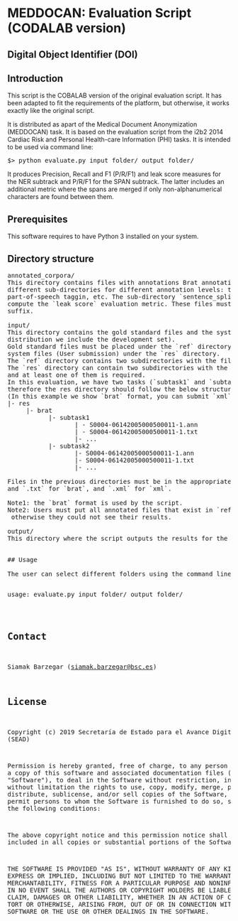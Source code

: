 # MEDDOCAN: Evaluation Script (CODALAB version)

## Digital Object Identifier (DOI)


## Introduction
This script is the COBALAB version of the original evaluation script. It
has been adapted to fit the requirements of the platform, but otherwise, 
it works exactly like the original script.

It is distributed as apart of the Medical Document Anonymization
(MEDDOCAN) task. It is based on the evaluation script from the i2b2 2014
Cardiac Risk and Personal Health-care Information (PHI) tasks. It is
intended to be used via command line:

<pre>
$> python evaluate.py input_folder/ output_folder/
</pre>

It produces Precision, Recall and F1 (P/R/F1) and leak score measures for
the NER subtrack and P/R/F1 for the SPAN subtrack. The latter includes an
additional metric where the spans are merged if only non-alphanumerical
characters are found between them.

## Prerequisites

This software requires to have Python 3 installed on your system.


## Directory structure

<pre>
annotated_corpora/
This directory contains files with annotations Brat annotation format. It may contain
different sub-directories for different annotation levels: tokens, sentence splitting,
part-of-speech taggin, etc. The sub-directory `sentence_splitting` is mandatory to 
compute the `leak score` evaluation metric. These files must be stored with `.ann` 
suffix.

input/
This directory contains the gold standard files and the systems submission files (in this
distribution we include the development set). 
Gold standard files must be placed under the `ref` directory and 
system files (User submission) under the `res` directory. 
The `ref` directory contains two subdirectories with the files in `brat` and `xml` formats. 
The `res` directory can contain two subdirectories with the files in `brat` and `xml` formats, 
and at least one of them is required.
In this evaluation, we have two tasks (`subtask1` and `subtask2`), 
therefore the res directory should follow the below structure 
(In this example we show `brat` format, you can submit `xml` format):
|- res
     |- brat
           |- subtask1
                  | - S0004-06142005000500011-1.ann
                  | - S0004-06142005000500011-1.txt
                  |- ...
           |- subtask2
                  |- S0004-06142005000500011-1.ann
                  |- S0004-06142005000500011-1.txt
                  |- ...

Files in the previous directories must be in the appropriate format: `.ann` 
and `.txt` for `brat`, and `.xml` for `xml`. 

Note1: the `brat` format is used by the script. 
Note2: Users must put all annotated files that exist in `ref` directory under `res` directory,
 otherwise they could not see their results.

output/
This directory where the script outputs the results for the run.


## Usage

The user can select different folders using the command line:

<pre>
usage: evaluate.py input_folder/ output_folder/
</pre>


## Contact
Siamak Barzegar (siamak.barzegar@bsc.es)


## License

Copyright (c) 2019 Secretaría de Estado para el Avance Digital (SEAD)

Permission is hereby granted, free of charge, to any person obtaining a 
copy of this software and associated documentation files (the "Software"), 
to deal in the Software without restriction, including without limitation 
the rights to use, copy, modify, merge, publish, distribute, sublicense, 
and/or sell copies of the Software, and to permit persons to whom the 
Software is furnished to do so, subject to the following conditions:

The above copyright notice and this permission notice shall be included 
in all copies or substantial portions of the Software.

THE SOFTWARE IS PROVIDED "AS IS", WITHOUT WARRANTY OF ANY KIND, EXPRESS 
OR IMPLIED, INCLUDING BUT NOT LIMITED TO THE WARRANTIES OF MERCHANTABILITY, 
FITNESS FOR A PARTICULAR PURPOSE AND NONINFRINGEMENT. IN NO EVENT SHALL THE 
AUTHORS OR COPYRIGHT HOLDERS BE LIABLE FOR ANY CLAIM, DAMAGES OR OTHER 
LIABILITY, WHETHER IN AN ACTION OF CONTRACT, TORT OR OTHERWISE, ARISING FROM, 
OUT OF OR IN CONNECTION WITH THE SOFTWARE OR THE USE OR OTHER DEALINGS IN 
THE SOFTWARE.


